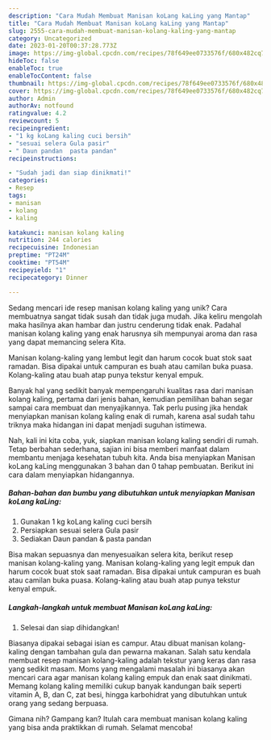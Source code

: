 ```yaml
---
description: "Cara Mudah Membuat Manisan koLang kaLing yang Mantap"
title: "Cara Mudah Membuat Manisan koLang kaLing yang Mantap"
slug: 2555-cara-mudah-membuat-manisan-kolang-kaling-yang-mantap
category: Uncategorized
date: 2023-01-20T00:37:28.773Z
image: https://img-global.cpcdn.com/recipes/78f649ee0733576f/680x482cq70/manisan-kolang-kaling-foto-resep-utama.jpg
hideToc: false
enableToc: true
enableTocContent: false
thumbnail: https://img-global.cpcdn.com/recipes/78f649ee0733576f/680x482cq70/manisan-kolang-kaling-foto-resep-utama.jpg
cover: https://img-global.cpcdn.com/recipes/78f649ee0733576f/680x482cq70/manisan-kolang-kaling-foto-resep-utama.jpg
author: Admin
authorAv: notfound
ratingvalue: 4.2
reviewcount: 5
recipeingredient:
- "1 kg koLang kaling cuci bersih"
- "sesuai selera Gula pasir"
- " Daun pandan  pasta pandan"
recipeinstructions:

- "Sudah jadi dan siap dinikmati!"
categories:
- Resep
tags:
- manisan
- kolang
- kaling

katakunci: manisan kolang kaling 
nutrition: 244 calories
recipecuisine: Indonesian
preptime: "PT24M"
cooktime: "PT54M"
recipeyield: "1"
recipecategory: Dinner

---
```





Sedang mencari ide resep manisan kolang kaling yang unik? Cara membuatnya sangat tidak susah dan tidak juga mudah. Jika keliru mengolah maka hasilnya akan hambar dan justru cenderung tidak enak. Padahal manisan kolang kaling yang enak harusnya sih mempunyai aroma dan rasa yang dapat memancing selera Kita.





Manisan kolang-kaling yang lembut legit dan harum cocok buat stok saat ramadan. Bisa dipakai untuk campuran es buah atau camilan buka puasa. Kolang-kaling atau buah atap punya tekstur kenyal empuk.

Banyak hal yang sedikit banyak mempengaruhi kualitas rasa dari manisan kolang kaling, pertama dari jenis bahan, kemudian pemilihan bahan segar sampai cara membuat dan menyajikannya. Tak perlu pusing jika hendak menyiapkan manisan kolang kaling enak di rumah, karena asal sudah tahu triknya maka hidangan ini dapat menjadi suguhan istimewa.






Nah, kali ini kita coba, yuk, siapkan manisan kolang kaling sendiri di rumah. Tetap berbahan sederhana, sajian ini bisa memberi manfaat dalam membantu menjaga kesehatan tubuh kita. Anda bisa menyiapkan Manisan koLang kaLing menggunakan 3 bahan dan 0 tahap pembuatan. Berikut ini cara dalam menyiapkan hidangannya.

<!--inarticleads1-->

##### Bahan-bahan dan bumbu yang dibutuhkan untuk menyiapkan Manisan koLang kaLing:

1. Gunakan 1 kg koLang kaling cuci bersih
1. Persiapkan sesuai selera Gula pasir
1. Sediakan  Daun pandan &amp; pasta pandan


Bisa makan sepuasnya dan menyesuaikan selera kita, berikut resep manisan kolang-kaling yang. Manisan kolang-kaling yang legit empuk dan harum cocok buat stok saat ramadan. Bisa dipakai untuk campuran es buah atau camilan buka puasa. Kolang-kaling atau buah atap punya tekstur kenyal empuk. 

<!--inarticleads2-->

##### Langkah-langkah untuk membuat Manisan koLang kaLing:


1. Selesai dan siap dihidangkan!

Biasanya dipakai sebagai isian es campur. Atau dibuat manisan kolang-kaling dengan tambahan gula dan pewarna makanan. Salah satu kendala membuat resep manisan kolang-kaling adalah tekstur yang keras dan rasa yang sedikit masam. Moms yang mengalami masalah ini biasanya akan mencari cara agar manisan kolang kaling empuk dan enak saat dinikmati. Memang kolang kaling memiliki cukup banyak kandungan baik seperti vitamin A, B, dan C, zat besi, hingga karbohidrat yang dibutuhkan untuk orang yang sedang berpuasa. 

Gimana nih? Gampang kan? Itulah cara membuat manisan kolang kaling yang bisa anda praktikkan di rumah. Selamat mencoba!
